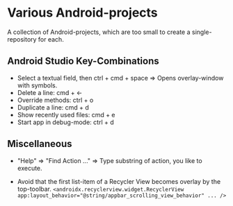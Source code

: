 # Various Android-projects

A collection of Android-projects, which are too small to create a single-repository for each.

## Android Studio Key-Combinations
- Select a textual field, then ctrl + cmd + space => Opens overlay-window with symbols.
- Delete a line: cmd + <-
- Override methods: ctrl + o
- Duplicate a line: cmd + d
- Show recently used files: cmd + e
- Start app in debug-mode: ctrl + d

## Miscellaneous
- "Help" => "Find Action ..." => Type substring of action, you like to execute.

- Avoid that the first list-item of a Recycler View becomes overlay by the top-toolbar.
`<androidx.recyclerview.widget.RecyclerView
        app:layout_behavior="@string/appbar_scrolling_view_behavior"
        ... />`
